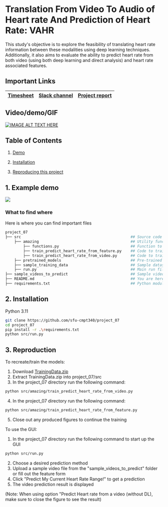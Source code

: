 # Translation From Video To Audio of Heart rate And Prediction of Heart Rate: VAHR
This study's objective is to explore the feasibility of translating heart rate information between these modalities using deep learning techniques. Additionally, it also aims to evaluate the ability to predict heart rate from both video (using both deep learning and direct analysis) and heart rate associated features.

## Important Links

| [Timesheet](https://1sfu-my.sharepoint.com/:x:/g/personal/kabhishe_sfu_ca/Ee20R0_sK8NKodZikXyvJd8BpL5t7OL5Ass7mfhtdIsgWQ?e=IIMpdv) | [Slack channel](https://sfucmpt340fall2023.slack.com/archives/C05TBCRL7GV) | [Project report](https://www.overleaf.com/project/655aafa73f9551bd78d95b11) |
|-----------|---------------|-------------------------|

## Video/demo/GIF
[![IMAGE ALT TEXT HERE](https://img.youtube.com/vi/lfkGZjKopxg/0.jpg)](https://www.youtube.com/watch?v=lfkGZjKopxg)


## Table of Contents
1. [Demo](#demo)

2. [Installation](#installation)

3. [Reproducing this project](#repro)


<a name="demo"></a>
## 1. Example demo

![](https://github.com/sfu-cmpt340/project_07/blob/main/minimalDemo.gif)

### What to find where

Here is where you can find important files

```bash
project_07
├── src                                                 ## Source code of the package itself 
    ├── amazing                                         ## Utility functions and code to train models
        ├── functions.py                                ## Function to calculate HR from video, Utility functions for GUI +processing data
        ├── train_predict_heart_rate_from_feature.py    ## Code to train model to predict heart rate from features
        ├── train_predict_heart_rate_from_video.py      ## Code to train model to predict heart rate from video
    ├── pretrained_models                               ## Pre-trained models for use in run.y
    ├── sample_training_data                            ## Sample dataset for training the models
    ├── run.py                                          ## Main run file to start up the GUI
├── sample_videos_to_predict                            ## Sample videos that can be used for prediction in the GUI
├── README.md                                           ## You are here
├── requirements.txt                                    ## Python modules required
```

<a name="installation"></a>

## 2. Installation
Python 3.11

```bash
git clone https://github.com/sfu-cmpt340/project_07
cd project_07
pip install -r .\requirements.txt
python src/run.py
```

<a name="repro"></a>
## 3. Reproduction
To recreate/train the models:

1. Download [TrainingData.zip](https://drive.google.com/file/d/1K85C8IYuDsKvYJrUjjeVZJ5weZY23l2a/view?usp=sharing)
2. Extract TrainingData.zip into project_07/src
3. In the project_07 directory run the following command:
```bash
python src/amazing/train_predict_heart_rate_from_video.py
```
4. In the project_07 directory run the following command:
```bash
python src/amazing/train_predict_heart_rate_from_feature.py
```
5. Close out any produced figures to continue the training

To use the GUI:

1. In the project_07 directory run the following command to start up the GUI
```bash
python src/run.py
```
2. Choose a desired prediction method
3. Upload a sample video file from the "sample_videos_to_predict" folder or fill out the feature form
4. Click "Predict My Current Heart Rate Range!" to get a prediction 
5. The video prediction result is displayed 

(Note: When using option "Predict Heart rate from a video (without DL), make sure to close the figure to see the result)
